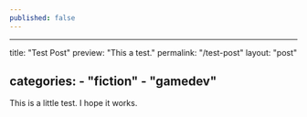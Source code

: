 ```yaml
---
published: false
---
```

---
title: "Test Post"
preview: "This a test." 
permalink: "/test-post" 
layout: "post" 

categories: 
    - "fiction"
    - "gamedev"
---

This is a little test. I hope it works.
